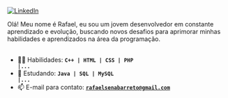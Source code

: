[![LinkedIn](https://img.shields.io/badge/LinkedIn-010001?style=for-the-badge&logo=linkedin&logoColor=white)](https://www.linkedin.com/in/rafaznj/)


Olá! Meu nome é Rafael, eu sou um jovem desenvolvedor em constante aprendizado e evolução, buscando novos desafios para aprimorar minhas habilidades e aprendizados na área da programação. 
<br></br>
- 👨‍💻 Habilidades: <code>**C++ | HTML | CSS | PHP |...**</code>
- 🌱 Estudando: <code>**Java | SQL | MySQL |...**</code>
- 📫 E-mail para contato: <code>**rafaelsenabarreto@gmail.com**</code>
